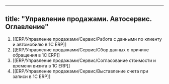 
---
title: "Управление продажами. Автосервис. Оглавление"
---

1. [[ERP/Управление продажами/Сервис/Работа с данными по клиенту и автомобилю в 1С ERP]]
2. [[ERP/Управление продажами/Сервис/Сбор данных о причине обращения в 1С ERP]]
3. [[ERP/Управление продажами/Сервис/Согласование стоимости и времени визита в 1С ERP]]
4. [[ERP/Управление продажами/Сервис/Выставление счета при записи в 1С ERP]]